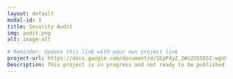 ```yaml
---
layout: default
modal-id: 1
title: Security Audit
img: audit.png
alt: image-alt

# Reminder: Update this link with your own project link
project-url: https://docs.google.com/document/d/1EpP4yZ_2Wz2YS5OSI-wgsMwp_mHOwvSoExHSJtTcJns/edit?tab=t.0
Description: This project is in progress and not ready to be published just yet. Please contact me if you like a sneak peak. Otherwise stay tuned!
---
```

